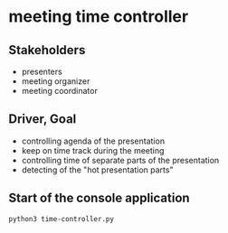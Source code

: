 # meeting time controller

## Stakeholders
* presenters
* meeting organizer
* meeting coordinator

## Driver, Goal
* controlling agenda of the presentation
* keep on time track during the meeting
* controlling time of separate parts of the presentation
* detecting of the "hot presentation parts"

## Start of the console application
```sh
python3 time-controller.py
```
